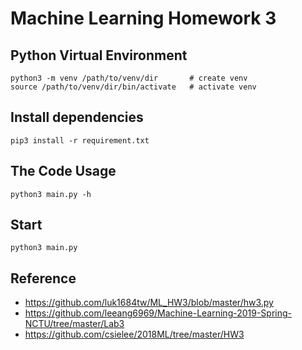 Machine Learning Homework 3
===============================================================================

## Python Virtual Environment
```
python3 -m venv /path/to/venv/dir       # create venv
source /path/to/venv/dir/bin/activate   # activate venv
```

## Install dependencies
```
pip3 install -r requirement.txt
```

## The Code Usage
```
python3 main.py -h
```

## Start
```
python3 main.py
```

## Reference
- https://github.com/luk1684tw/ML_HW3/blob/master/hw3.py
- https://github.com/leeang6969/Machine-Learning-2019-Spring-NCTU/tree/master/Lab3
- https://github.com/csielee/2018ML/tree/master/HW3
